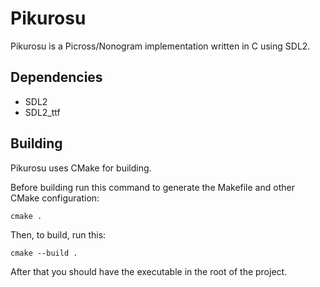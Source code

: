 
# Pikurosu

Pikurosu is a Picross/Nonogram implementation written in C using SDL2.

## Dependencies

- SDL2
- SDL2_ttf

## Building

Pikurosu uses CMake for building.

Before building run this command to generate the Makefile and other CMake configuration:

`cmake .`

Then, to build, run this:

`cmake --build .`

After that you should have the executable in the root of the project.

